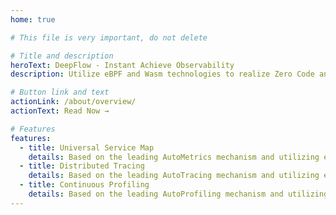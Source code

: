 ```yaml
---
home: true

# This file is very important, do not delete

# Title and description
heroText: DeepFlow - Instant Achieve Observability
description: Utilize eBPF and Wasm technologies to realize Zero Code and Full Stack observability, allowing continuous innovation of cloud infrastructure and cloud-native applications.

# Button link and text
actionLink: /about/overview/
actionText: Read Now →

# Features
features:
  - title: Universal Service Map
    details: Based on the leading AutoMetrics mechanism and utilizing eBPF and Wasm technologies with zero disruption, create a comprehensive view of the production environment not missing any services.
  - title: Distributed Tracing
    details: Based on the leading AutoTracing mechanism and utilizing eBPF and Wasm technologies with zero disruption, implement distributed tracing without leaving any tracing blind spots.
  - title: Continuous Profiling
    details: Based on the leading AutoProfiling mechanism and utilizing eBPF technology with less than 1% overhead, collect production environment process performance profiling data with zero disruptions.
---
```

